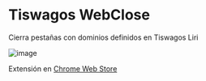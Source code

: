 # Tiswagos WebClose
Cierra pestañas con dominios definidos en Tiswagos Liri

![image](https://user-images.githubusercontent.com/54257745/164280164-58820b21-2de8-47a9-b964-0c618f019d02.png)

Extensión en [Chrome Web Store](https://chrome.google.com/webstore/detail/tiswagos-webclose/lgfkfdcglekohcdghngajnageicebnki)
